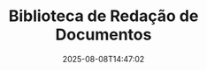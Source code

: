---
############################# Static ############################
layout: "family"
date:  2025-08-08T14:47:02
draft: false

product: "Redaction"
product_tag: "redaction"

lang: pt

############################# Head ############################
head_title: "Solução de Redação de Documentos. Edite ou remova qualquer dado sensível."
head_description: "Remova, redaja ou oculte texto, imagens ou metadados em PDFs, documentos do Word, planilhas do Excel, apresentações do PowerPoint, imagens e muito mais. Use nossa biblioteca em suas aplicações .NET, Java, Python ou baseadas em nuvem."

############################# Header ############################
title: "Biblioteca de Redação de Documentos"
description:  |
  Oculte ou remova informações privadas de vários tipos de arquivo.

  Edite texto ou imagens para eliminar conteúdo sensível.

  Gerencie metadados de arquivos utilizando nossos recursos avançados.

############################# Supported Platforms ###############################
supported_platforms:
  enable: true
  head_title: "Escolha Sua Plataforma"
  title: "Independência de Plataforma"
  description: "A biblioteca GroupDocs.Redaction suporta os seguintes sistemas operacionais e frameworks:"
  details_link_title: "Saiba mais"

  items:
    # items loop
    - title: ".NET"
      description: GroupDocs.Redaction .NET 
      color: "blue"
      tag: "net"
      link: "/redaction/net/"
      features_link: "https://docs.groupdocs.com/redaction/net/system-requirements/"
      features:
          # features loop
          - rows: "2"
            content: |
                    .NET Framework 4.6.2 or higher <br> .NET Core 3.1 or higher
      
          # features loop
          - rows: "4"
            content: |
                    Windows <br> Linux <br> Mac OS <br> Microsoft Azure
      
          # features loop
          - rows: "3"
            content: |
                    Microsoft Visual Studio <br> JetBrains Rider <br> Microsoft Visual Code
      
          # features loop
          - rows: "1"
            content: |
                    30+ file formats
      

    # items loop
    - title: "Java"
      description: GroupDocs.Redaction Java
      color: "red"
      tag: "java"
      link: "/redaction/java/"
      features_link: "https://docs.groupdocs.com/redaction/java/system-requirements/"
      features:
          # features loop
          - rows: "2"
            content: |
                    Java 8 or higher <br> Kotlin
      
          # features loop
          - rows: "4"
            content: |
                    Windows <br> Linux <br> Mac OS
      
          # features loop
          - rows: "3"
            content: |
                    IntelliJ IDEA <br> Eclipse <br> NetBeans
      
          # features loop
          - rows: "1"
            content: |
                    30+ file formats

    # items loop
    - title: "Python"
      description: GroupDocs.Redaction Python
      color: "yellow"
      tag: "python-net"
      link: "/redaction/python-net/"
      features_link: "https://docs.groupdocs.com/redaction/python-net/system-requirements/"
      features:
          # features loop
          - rows: "2"
            content: |
                    Python 3.9+ and .Net 6+
      
          # features loop
          - rows: "4"
            content: |
                    Windows <br> Linux <br> Mac OS
      
          # features loop
          - rows: "3"
            content: |
                    IDLE <br> PyCharm <br> Visual Studio Code
      
          # features loop
          - rows: "1"
            content: |
                    30+ file formats

############################# Features ###############################
features:
  enable: true
  title: "GroupDocs.Redaction em um Relance"
  description: "Uma solução para gerenciar conteúdo em PDFs, documentos do Office, imagens e outros arquivos empresariais."

  items:
    # items loop
    - icon: "text"
      title: "Remover ou Editar Texto"
      content: "Localize e redaja texto sensível em seus documentos."

    # items loop
    - icon: "image"
      title: "Redigir Imagens"
      content: "Oculte áreas de imagem em seus arquivos sem esforço adicional."

    # items loop
    - icon: "template"
      title: "Gerenciar Metadados"
      content: "Remova ou substitua metadados, como autor em documentos do Word ou dados EXIF em imagens."

    # items loop
    - icon: "pdf"
      title: "Recursos Avançados"
      content: "Pesquise por dados a serem redigidos usando expressões regulares ou integração de IA."

############################# Code samples ############################
code_samples:
  enable: true
  title: "Exemplos de Código do GroupDocs.Redaction"
  description: "Casos de uso típicos das operações de redação do GroupDocs.Redaction."
  items:
    # code sample loop
    - title: "Como Redigir Texto em Documentos PDF"
      content: |
       O GroupDocs.Redaction é a melhor solução para redigir texto em seus documentos em apenas alguns passos.
      samples:
        - language: "C#"
          color: "blue"
          content: |
            ```csharp {style=abap}   
            // Passe o caminho do arquivo a ser redigido para uma instância de Redactor
            using (Redactor redactor  = new Redactor("source.pdf"))
            {
                // Forneça opções de redação
                var redaction = new ExactPhraseRedaction("Sensitive data", new ReplacementOptions("[hidden]"));

                // Redija e salve o resultado
                redactor.Apply(redaction);

                var outputFile = redactor.Save();
            }   
            ```
        - language: "Java"
          color: "red"
          content: |
            ```java {style=abap}   
            // Passe o caminho do arquivo a ser redigido para uma instância de Redactor
            final Redactor redactor  = new Redactor("source.pdf");

            try 
            {
                // Forneça opções de redação
                ExactPhraseRedaction redaction = new ExactPhraseRedaction("Sensitive data", new ReplacementOptions("[hidden]"));

                // Redija e salve o resultado
                redactor.apply(redaction);
                redactor.save();
            }
            finally { redactor.close(); } 
            ```
        - language: "Python"
          color: "yellow"
          content: |
            ```python {style=abap}
            import groupdocs.redaction as gr
            import groupdocs.redaction.options as gro
            import groupdocs.redaction.redactions as grr

            def run():

                # Passe o caminho do arquivo a ser redigido para uma instância de Redactor
                with gr.Redactor("source.pdf") as redactor:

                    # Forneça opções de redação
                    repl_opt = grr.ReplacementOptions("[hidden]")
                    ex_red = grr.ExactPhraseRedaction("Sensitive data", repl_opt)

                    # Redija e salve o resultado
                    result = redactor.apply(ex_red)
        
                    so = gro.SaveOptions()
                    so.add_suffix = True
                    so.rasterize_to_pdf = False
                    result_path = redactor.save(so)
            ```

############################# Supported Formats ###############################
formats:
  enable: true
  title: "30+ Formatos de Arquivo Suportados"
  description: "O GroupDocs.Redaction suporta operações de redação em todos os formatos de arquivo empresariais amplamente utilizados."

############################# Metrics ###############################
metrics:
  enable: true
  title: "Conquistas do GroupDocs.Redaction"
  description: "Descubra Métricas Chave que Destacam o Sucesso de Nossa Biblioteca"

  items:
    # items loop
    - number: "40+"
      title: "Formatos Suportados"
      content: "O GroupDocs.Redaction suporta operações com mais de 30 formatos de arquivos amplamente utilizados."

    # items loop
    - number: "440k"
      title: "Downloads do NuGet"
      content: "O GroupDocs.Redaction para .NET foi baixado mais de 440.000 vezes pelo NuGet."

    # items loop
    - number: "12k"
      title: "Downloads do Maven"
      content: "O GroupDocs.Redaction tem mais de 12.000 downloads no Maven, oferecendo recursos poderosos de redação em Java."

    # items loop
    - number: "140+"
      title: "Clientes Satisfeitos"
      content: "Empresas globais e desenvolvedores individuais confiam nos produtos da GroupDocs para construir soluções inovadoras."


############################# Customers ###############################
customers:
  enable: true
  title: "Nossos Clientes Satisfeitos"
  description: "As bibliotecas da GroupDocs são confiáveis por marcas reconhecidas e respeitadas globalmente."

  items:
    # items loop
    - title: "BenQ Corporation"
      logo: "benq"
      
    # items loop
    - title: "Nasdaq Stock Market"
      logo: "nasdaq"
      
    # items loop
    - title: "AT&T Inc."
      logo: "att"
      
    # items loop
    - title: "Customer logo AstraZeneca"
      logo: "astrazeneca"
      
    # items loop
    - title: "Central Bank of Argentina"
      logo: "argentinacentralbank"
      
    # items loop
    - title: "Roche Holding AG"
      logo: "roche"
      
    # items loop
    - title: "Capita"
      logo: "capita"
      
    # items loop
    - title: "Axa S.A."
      logo: "axa"
      
    # items loop
    - title: "Instructure Inc."
      logo: "instructure"
      
    # items loop
    - title: "Wipro"
      logo: "wipro"


############################# Actions ###############################
actions:
  enable: true
  title: "Pronto para Começar?"
  description: "Experimente os recursos do GroupDocs.Redaction gratuitamente na sua plataforma."

  items:
    # items loop
    - title: ".NET"
      color: "blue"
      link: "/redaction/net/"

    # items loop
    - title: "Java"
      color: "red"
      link: "/redaction/java/"

    # items loop
    - title: "Node.js"
      color: "yellow"
      link: "/redaction/python-net/"   

############################# FAQ ###############################
faq:
  enable: true
  title: "Perguntas Frequentes"
  description: "Respostas às perguntas mais comuns."

  items:
    # items loop
    - question: "A biblioteca GroupDocs.Redaction requer algum software de terceiros para manipular documentos?"
      answer: "O GroupDocs.Redaction não requer nenhum software externo como Adobe Acrobat, Microsoft Office ou outros."

    # items loop
    - question: "Posso experimentar a biblioteca GroupDocs.Redaction antes de adquirir?"
      answer: "Sim, você pode experimentar o GroupDocs.Redaction sem comprar uma licença. Ele funciona em modo de teste, que adiciona marcas de teste e limita a saída às 3 primeiras páginas. Para testar sem restrições, solicite uma licença temporária de 30 dias. Para mais detalhes, [veja](https://purchase.groupdocs.com/temporary-license/)."

    # items loop
    - question: "Quais opções de licença estão disponíveis?"
      answer: "Oferecemos vários tipos de licença com base em suas necessidades de desenvolvimento e distribuição. Incluindo licenças baseadas em desenvolvedor, site e medição, dependendo do uso. Saiba mais [aqui](https://purchase.groupdocs.com/pricing/redaction/net/)."

############################# Cloud Links ###############################
cloud_links:
  enable: true
  title: "APIs de Baixo Código do GroupDocs.Redaction"
  description: "Integre a redação de documentos em qualquer aplicação usando nossa API REST baseada em nuvem."
  
  items:
    # items loop
    - title: "GroupDocs.Redaction Cloud for cURL"
      content: "Use comandos cURL com nossa API RESTful em nuvem para redigir documentos em uma ampla gama de formatos de arquivos suportados."
      icon: "groupdocs_redaction-for-curl"
      link: "https://products.groupdocs.cloud/redaction/curl"

    # items loop
    - title: "GroupDocs.Redaction Cloud for .NET"
      content: "Extraia imagens, texto e metadados ou redija documentos usando templates em aplicações .NET."
      icon: "groupdocs_redaction-for-net"
      link: "https://products.groupdocs.cloud/redaction/net"

    # items loop
    - title: "GroupDocs.Redaction Cloud for Java"
      content: "SDK Java para redigir documentos e extrair dados em suas aplicações baseadas em Java."
      icon: "groupdocs_redaction-for-java"
      link: "https://products.groupdocs.cloud/redaction/java"

############################# App links ###############################
app_links:
  enable: true
  title: "Aplicativos Sem Código do GroupDocs.Redaction"
  description: "Um aplicativo baseado na web que permite redigir mais de 30 formatos de arquivos populares diretamente no seu navegador."

  items:
    # items loop
    - title: "GroupDocs.Redaction Total"
      content: "Ferramenta online gratuita para redigir Word, Excel, PowerPoint, PDF e mais de 30 outros tipos de arquivos."
      icon: "groupdocs_redaction-app"
      link: "https://products.groupdocs.app/redaction/total"

    # items loop
    - title: "GroupDocs.Redaction DOCX"
      content: "Redija documentos do Word no seu navegador e extraia imagens, texto ou metadados."
      icon: "groupdocs_words-app"
      link: "https://products.groupdocs.app/redaction/docx"

    # items loop
    - title: "GroupDocs.Redaction PDF"
      content: "Ferramenta gratuita de redação de PDF que funciona em qualquer dispositivo ou plataforma sem limitações."
      icon: "groupdocs_pdf-app"
      link: "https://products.groupdocs.app/redaction/pdf"


      


---